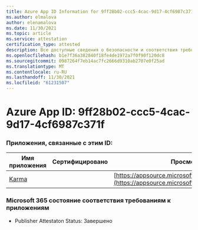 ```yaml
---
title: Azure App ID Information for 9ff28b02-ccc5-4cac-9d17-4cf6987c371f
ms.author: elmalova
author: elenamalova
ms.date: 11/30/2021
ms.topic: article
ms.service: attestation
certification_type: attested
description: Все доступные сведения о безопасности и соответствия требованиям для 9ff28b02-ccc5-4cac-9d17-4cf6987c371f.
ms.openlocfilehash: b1e7f36a382840f18fe4de1972a7f0f90f120dc8
ms.sourcegitcommit: 0987264f7eb14ac7fc2666d9310ab2707e0f25ad
ms.translationtype: MT
ms.contentlocale: ru-RU
ms.lasthandoff: 11/30/2021
ms.locfileid: "61231507"
---
```

# <a name="azure-app-id-9ff28b02-ccc5-4cac-9d17-4cf6987c371f"></a>Azure App ID: 9ff28b02-ccc5-4cac-9d17-4cf6987c371f


### <a name="apps-associated-with-this-id"></a>Приложения, связанные с этим ID:
| **Имя приложения** | **Сертифицировано** | **Просмотр в AppSource** |
|--------------|---------------|-----------------------|
| [Karma](https://docs.microsoft.com/microsoft-365-app-certification/forward/WA104381640) |  | [https://appsource.microsoft.com/product/office/WA104381640](https://appsource.microsoft.com/product/office/WA104381640) |

### <a name="microsoft-365-app-compliance-status"></a>Microsoft 365 состояние соответствия требованиям к приложениям
- Publisher Attestaton Status: Завершено
